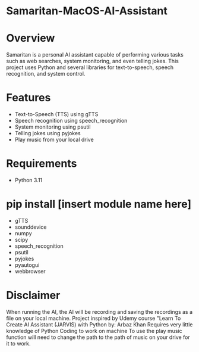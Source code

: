 # Samaritan-MacOS-AI-Assistant
 
# Overview
Samaritan is a personal AI assistant capable of performing various tasks such as web searches, system monitoring, and even telling jokes. This project uses Python and several libraries for text-to-speech, speech recognition, and system control.

# Features
* Text-to-Speech (TTS) using gTTS
* Speech recognition using speech_recognition
* System monitoring using psutil
* Telling jokes using pyjokes
* Play music from your local drive

# Requirements
* Python 3.11

# pip install [insert module name here]
* gTTS
* sounddevice
* numpy
* scipy
* speech_recognition
* psutil
* pyjokes
* pyautogui
* webbrowser

# Disclaimer
When running the AI, the AI will be recording and saving the recordings as a file on your local machine.
Project inspired by Udemy course "Learn To Create AI Assistant (JARVIS) with Python by: Arbaz Khan
Requires very little knowledge of Python Coding to work on machine
To use the play music function will need to change the path to the path of music on your drive for it to work.